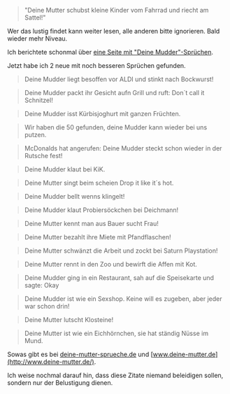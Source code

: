 <!--
.. title: Deine Mudder...
.. slug: 444-deine-mudder-2
.. date: 2008-07-03 11:00:00
.. tags: Fun,Internet
.. description: 
.. type: text
-->

>"Deine Mutter schubst kleine Kinder vom Fahrrad und riecht am Sattel!"

Wer das lustig findet kann weiter lesen, alle anderen bitte ignorieren.
Bald wieder mehr Niveau.
<!-- TEASER_END -->

Ich berichtete schonmal über [eine Seite mit "Deine Mudder"-Sprüchen](/blog/40-deine-mudder/).

Jetzt habe ich 2 neue mit noch besseren Sprüchen gefunden.

>Deine Mudder liegt besoffen vor ALDI und stinkt nach Bockwurst!

>Deine Mudder packt ihr Gesicht aufn Grill und ruft: Don´t call it Schnitzel!

>Deine Mudder isst Kürbisjoghurt mit ganzen Früchten.

>Wir haben die 50 gefunden, deine Mudder kann wieder bei uns putzen.

>McDonalds hat angerufen: Deine Mudder steckt schon wieder in der Rutsche fest!

>Deine Mudder klaut bei KiK.

>Deine Mutter singt beim scheien Drop it like it´s hot.

>Deine Mudder bellt wenns klingelt!

>Deine Mudder klaut Probiersöckchen bei Deichmann!

>Deine Mutter kennt man aus Bauer sucht Frau!

>Deine Mutter bezahlt ihre Miete mit Pfandflaschen!

>Deine Mutter schwänzt die Arbeit und zockt bei Saturn Playstation!

>Deine Mutter rennt in den Zoo und bewirft die Affen mit Kot.

>Deine Mudder ging in ein Restaurant, sah auf die Speisekarte und sagte: Okay

>Deine Mudder ist wie ein Sexshop. Keine will es zugeben, aber jeder war schon drin!

>Deine Mutter lutscht Klosteine!

>Deine Mutter ist wie ein Eichhörnchen, sie hat ständig Nüsse im Mund.

Sowas gibt es bei [deine-mutter-sprueche.de](http://www.deine-mutter-sprueche.de/) und [www.deine-mutter.de](http://www.deine-mutter.de/).

Ich weise nochmal darauf hin, dass diese Zitate niemand beleidigen sollen, sondern nur der Belustigung dienen.
